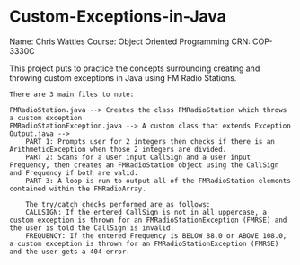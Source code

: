 # Custom-Exceptions-in-Java
Name: Chris Wattles
Course: Object Oriented Programming
CRN: COP-3330C

This project puts to practice the concepts surrounding creating and throwing custom exceptions in Java using FM Radio Stations.

    There are 3 main files to note:

    FMRadioStation.java --> Creates the class FMRadioStation which throws a custom exception
    FMRadioStationException.java --> A custom class that extends Exception
    Output.java -->
        PART 1: Prompts user for 2 integers then checks if there is an ArithmeticException when those 2 integers are divided.
        PART 2: Scans for a user input CallSign and a user input Frequency, then creates an FMRadioStation object using the CallSign and Frequency if both are valid.
        PART 3: A loop is run to output all of the FMRadioStation elements contained within the FMRadioArray.

        The try/catch checks performed are as follows:
        CALLSIGN: If the entered CallSign is not in all uppercase, a custom exception is thrown for an FMRadioStationException (FMRSE) and the user is told the CallSign is invalid.
        FREQUENCY: If the entered Frequency is BELOW 88.0 or ABOVE 108.0, a custom exception is thrown for an FMRadioStationException (FMRSE) and the user gets a 404 error.

